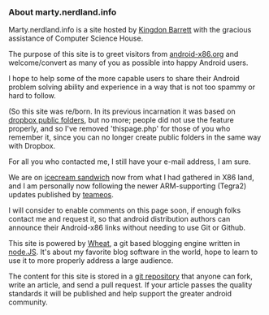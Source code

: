 ### About marty.nerdland.info

Marty.nerdland.info is a site hosted by [Kingdon Barrett][] with the gracious assistance of Computer Science House.

The purpose of this site is to greet visitors from [android-x86.org][] and welcome/convert as many of you as possible into happy Android users.

I hope to help some of the more capable users to share their Android problem solving ability and experience in a way that is not too spammy or hard to follow.

(So this site was re/born.  In its previous incarnation it was based on [dropbox public folders][], but no more; people did not use the feature properly, and so I've removed 'thispage.php' for those of you who remember it, since you can no longer create public folders in the same way with Dropbox.

For all you who contacted me, I still have your e-mail address, I am sure.

We are on [icecream sandwich][] now from what I had gathered in X86 land, and I am personally now following the newer ARM-supporting (Tegra2) updates published by [teameos][].

I will consider to enable comments on this page soon, if enough folks contact me and request it, so that android distribution authors can announce their Android-x86 links without needing to use Git or Github.

This site is powered by [Wheat][], a git based blogging engine written in [node.JS][].  It's about my favorite blog software in the world, hope to learn to use it to more properly address a large audience.

The content for this site is stored in a [git repository][] that anyone can fork, write an article, and send a pull request. If your article passes the quality standards it will be published and help support the greater android community.

[Kingdon Barrett]: http://marty.nerdland.info/
[Tim Caswell]: http://creationix.com/
[android-x86.org]: http://www.android-x86.org/download
[node.js]: http://nodejs.org/
[Wheat]: http://github.com/creationix/wheat
[git repository]: http://github.com/xulrunner42/howtonode.org
[dropbox public folders]: https://github.com/XULRunner42/nightlies-with
[icecream sandwich]: http://www.android-x86.org/releases/releasenote-4-0-rc2
[teameos]: http://jenkins.teameos.org/
